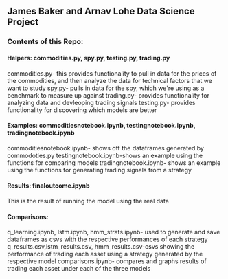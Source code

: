 ## James Baker and Arnav Lohe Data Science Project

### Contents of this Repo:

#### Helpers: commodities.py, spy.py, testing.py, trading.py
commodities.py- this provides functionality to pull in data for the prices of the commodities, and then analyze the data for technical factors that we want to study
spy.py- pulls in data for the spy, which we're using as a benchmark to measure up against
trading.py- provides functionality for analyzing data and devleoping trading signals
testing.py- provides functionality for discovering which models are better

#### Examples: commoditiesnotebook.ipynb, testingnotebook.ipynb, tradingnotebook.ipynb
commoditiesnotebook.ipynb- shows off the dataframes generated by commodoties.py
testingnotebook.ipynb-shows an example using the functions for comparing models
tradingnotebook.ipynb- shows an example using the functions for generating trading signals from a strategy

#### Results: finaloutcome.ipynb
This is the result of running the model using the real data

#### Comparisons:
q_learning.ipynb, lstm.ipynb, hmm_strats.ipynb- used to generate and save dataframes as csvs with the respective performances of each strategy
q_results.csv,lstm_results.csv, hmm_results.csv-csvs showing the performance of trading each asset using a strategy generated by the respective model
comparisons.ipynb- compares and graphs results of trading each asset under each of the three models
